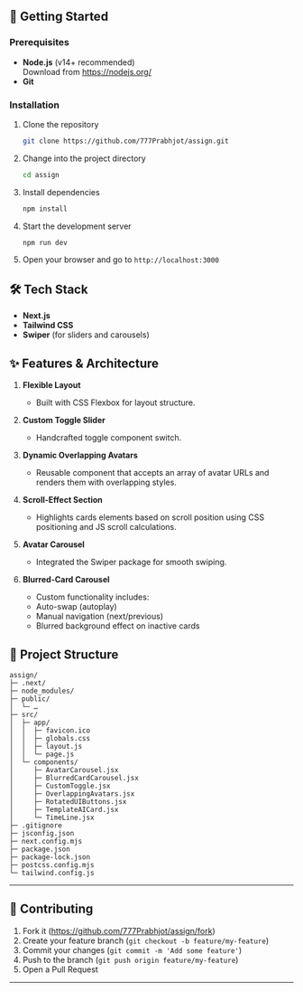 ## 🚀 Getting Started

### Prerequisites
- **Node.js** (v14+ recommended)  
  Download from https://nodejs.org/  
- **Git**

### Installation

1. Clone the repository  
   ```bash
   git clone https://github.com/777Prabhjot/assign.git
   ```
2. Change into the project directory  
   ```bash
   cd assign
   ```
3. Install dependencies  
   ```bash
   npm install
   ```
4. Start the development server  
   ```bash
   npm run dev
   ```
5. Open your browser and go to `http://localhost:3000`

## 🛠️ Tech Stack

- **Next.js**  
- **Tailwind CSS**  
- **Swiper** (for sliders and carousels)


## ✨ Features & Architecture

1. **Flexible Layout**  
   - Built with CSS Flexbox for layout structure.

2. **Custom Toggle Slider**  
   - Handcrafted toggle component switch.

3. **Dynamic Overlapping Avatars**  
   - Reusable component that accepts an array of avatar URLs and renders them with overlapping styles.

4. **Scroll-Effect Section**  
   - Highlights cards elements based on scroll position using CSS positioning and JS scroll calculations.

5. **Avatar Carousel**  
   - Integrated the Swiper package for smooth swiping.

6. **Blurred-Card Carousel**  
   - Custom functionality includes:
   - Auto-swap (autoplay)  
   - Manual navigation (next/previous)  
   - Blurred background effect on inactive cards



## 📂 Project Structure

```
assign/
├─ .next/                      
├─ node_modules/               
├─ public/                    
│  └─ …                         
├─ src/
│  ├─ app/                    
│  │  ├─ favicon.ico
│  │  ├─ globals.css
│  │  ├─ layout.js
│  │  └─ page.js
│  └─ components/             
│     ├─ AvatarCarousel.jsx
│     ├─ BlurredCardCarousel.jsx
│     ├─ CustomToggle.jsx
│     ├─ OverlappingAvatars.jsx
│     ├─ RotatedUIButtons.jsx
│     ├─ TemplateAICard.jsx
│     └─ TimeLine.jsx
├─ .gitignore
├─ jsconfig.json
├─ next.config.mjs
├─ package.json
├─ package-lock.json
├─ postcss.config.mjs
└─ tailwind.config.js
```

---

## 🤝 Contributing

1. Fork it (<https://github.com/777Prabhjot/assign/fork>)  
2. Create your feature branch (`git checkout -b feature/my-feature`)  
3. Commit your changes (`git commit -m 'Add some feature'`)  
4. Push to the branch (`git push origin feature/my-feature`)  
5. Open a Pull Request

---
